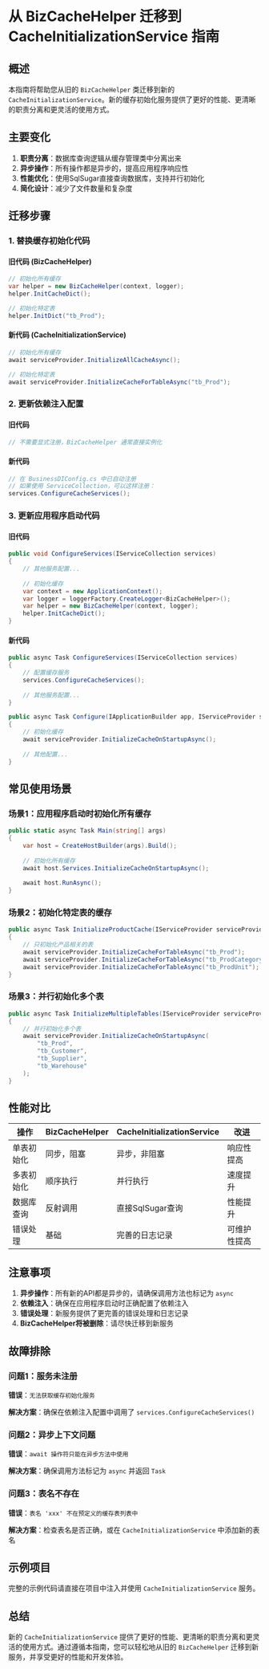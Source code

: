 # 从 BizCacheHelper 迁移到 CacheInitializationService 指南

## 概述

本指南将帮助您从旧的 `BizCacheHelper` 类迁移到新的 `CacheInitializationService`。新的缓存初始化服务提供了更好的性能、更清晰的职责分离和更灵活的使用方式。

## 主要变化

1. **职责分离**：数据库查询逻辑从缓存管理类中分离出来
2. **异步操作**：所有操作都是异步的，提高应用程序响应性
3. **性能优化**：使用SqlSugar直接查询数据库，支持并行初始化
4. **简化设计**：减少了文件数量和复杂度

## 迁移步骤

### 1. 替换缓存初始化代码

#### 旧代码 (BizCacheHelper)
```csharp
// 初始化所有缓存
var helper = new BizCacheHelper(context, logger);
helper.InitCacheDict();

// 初始化特定表
helper.InitDict("tb_Prod");
```

#### 新代码 (CacheInitializationService)
```csharp
// 初始化所有缓存
await serviceProvider.InitializeAllCacheAsync();

// 初始化特定表
await serviceProvider.InitializeCacheForTableAsync("tb_Prod");
```

### 2. 更新依赖注入配置

#### 旧代码
```csharp
// 不需要显式注册，BizCacheHelper 通常直接实例化
```

#### 新代码
```csharp
// 在 BusinessDIConfig.cs 中已自动注册
// 如果使用 ServiceCollection，可以这样注册：
services.ConfigureCacheServices();
```

### 3. 更新应用程序启动代码

#### 旧代码
```csharp
public void ConfigureServices(IServiceCollection services)
{
    // 其他服务配置...
    
    // 初始化缓存
    var context = new ApplicationContext();
    var logger = loggerFactory.CreateLogger<BizCacheHelper>();
    var helper = new BizCacheHelper(context, logger);
    helper.InitCacheDict();
}
```

#### 新代码
```csharp
public async Task ConfigureServices(IServiceCollection services)
{
    // 配置缓存服务
    services.ConfigureCacheServices();
    
    // 其他服务配置...
}

public async Task Configure(IApplicationBuilder app, IServiceProvider serviceProvider)
{
    // 初始化缓存
    await serviceProvider.InitializeCacheOnStartupAsync();
    
    // 其他配置...
}
```

## 常见使用场景

### 场景1：应用程序启动时初始化所有缓存

```csharp
public static async Task Main(string[] args)
{
    var host = CreateHostBuilder(args).Build();
    
    // 初始化所有缓存
    await host.Services.InitializeCacheOnStartupAsync();
    
    await host.RunAsync();
}
```

### 场景2：初始化特定表的缓存

```csharp
public async Task InitializeProductCache(IServiceProvider serviceProvider)
{
    // 只初始化产品相关的表
    await serviceProvider.InitializeCacheForTableAsync("tb_Prod");
    await serviceProvider.InitializeCacheForTableAsync("tb_ProdCategory");
    await serviceProvider.InitializeCacheForTableAsync("tb_ProdUnit");
}
```

### 场景3：并行初始化多个表

```csharp
public async Task InitializeMultipleTables(IServiceProvider serviceProvider)
{
    // 并行初始化多个表
    await serviceProvider.InitializeCacheOnStartupAsync(
        "tb_Prod", 
        "tb_Customer", 
        "tb_Supplier", 
        "tb_Warehouse"
    );
}
```

## 性能对比

| 操作 | BizCacheHelper | CacheInitializationService | 改进 |
|------|---------------|---------------------------|------|
| 单表初始化 | 同步，阻塞 | 异步，非阻塞 | 响应性提高 |
| 多表初始化 | 顺序执行 | 并行执行 | 速度提升 |
| 数据库查询 | 反射调用 | 直接SqlSugar查询 | 性能提升 |
| 错误处理 | 基础 | 完善的日志记录 | 可维护性提高 |

## 注意事项

1. **异步操作**：所有新的API都是异步的，请确保调用方法也标记为 `async`
2. **依赖注入**：确保在应用程序启动时正确配置了依赖注入
3. **错误处理**：新服务提供了更完善的错误处理和日志记录
4. **BizCacheHelper将被删除**：请尽快迁移到新服务

## 故障排除

### 问题1：服务未注册
**错误**：`无法获取缓存初始化服务`

**解决方案**：确保在依赖注入配置中调用了 `services.ConfigureCacheServices()`

### 问题2：异步上下文问题
**错误**：`await 操作符只能在异步方法中使用`

**解决方案**：确保调用方法标记为 `async` 并返回 `Task`

### 问题3：表名不存在
**错误**：`表名 'xxx' 不在预定义的缓存表列表中`

**解决方案**：检查表名是否正确，或在 `CacheInitializationService` 中添加新的表名

## 示例项目

完整的示例代码请直接在项目中注入并使用 `CacheInitializationService` 服务。

## 总结

新的 `CacheInitializationService` 提供了更好的性能、更清晰的职责分离和更灵活的使用方式。通过遵循本指南，您可以轻松地从旧的 `BizCacheHelper` 迁移到新服务，并享受更好的性能和开发体验。